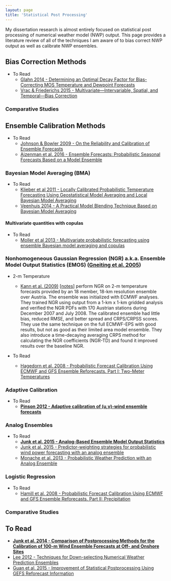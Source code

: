 ```yaml
---
layout: page
title: 'Statistical Post Processing'
---
```


My dissertation research is almost entirely focused on statistical post processing of numerical weather model (NWP) output. This page provides a literature review of all of the techniques I am aware of to bias correct NWP output as well as calibrate NWP ensembles.

## Bias Correction Methods

* To Read
    + [Glahn 2014 - Determining an Optimal Decay Factor for Bias-Correcting MOS Temperature and Dewpoint Forecasts](http://journals.ametsoc.org/doi/abs/10.1175/WAF-D-13-00123.1)
    + [Vrac & Friederichs 2015 - Multivariate—Intervariable, Spatial, and Temporal—Bias Correction](http://content.ebscohost.com/ContentServer.asp?T=P&P=AN&K=100208424&S=R&D=a9h&EbscoContent=dGJyMNXb4kSeqLE4zOX0OLCmr06ep7JSsai4TLWWxWXS&ContentCustomer=dGJyMOTi54y549%2BB7LHjgO3p8gAA)

### Comparative Studies

## Ensemble Calibration Methods

* To Read
    + [Johnson & Bowler 2009 - On the Reliability and Calibration of Ensemble Forecasts](http://journals.ametsoc.org/doi/full/10.1175/2009MWR2715.1)
    + [Aizenman et al. 2016 - Ensemble Forecasts: Probabilistic Seasonal Forecasts Based on a Model Ensemble](http://www.mdpi.com/2225-1154/4/2/19)

### Bayesian Model Averaging (BMA)

* To Read
    + [Klieber et al 2011 - Locally Calibrated Probabilistic Temperature Forecasting Using Geostatistical Model Averaging and Local Bayesian Model Averaging](http://journals.ametsoc.org/doi/full/10.1175/2010MWR3511.1)
    + [Veenhuis 2014 - A Practical Model Blending Technique Based on Bayesian Model Averaging](https://ams.confex.com/ams/94Annual/webprogram/Paper231690.html)

#### Multivariate quantities with copulas

* To Read
    + [Moller et al 2013 - Multivariate probabilistic forecasting using ensemble Bayesian model averaging and copulas](http://onlinelibrary.wiley.com/doi/10.1002/qj.2009/abstract)

### Nonhomogeneous Gaussian Regression (NGR) a.k.a. Ensemble Model Output Statistics (EMOS) ([Gneiting et al. 2005](http://journals.ametsoc.org/doi/full/10.1175/MWR2904.1))

* 2-m Temperature
    + [Kann et al. (2009)](http://journals.ametsoc.org/doi/abs/10.1175/2009MWR2793.1) [[notes](notes/kannetal2009.pdf)] perform NGR on 2-m temperature forecasts provided by an 18 member, 18-km resolution ensemble over Austria. The ensemble was initialized with ECMWF analyses. They trained NGR using output from a 1-km x 1-km gridded analysis and verified the NGR PDFs with 170 Austrian stations during December 2007 and July 2008. The calibrated ensemble had little bias, reduced RMSE, and better spread and CRPS/CRPSS scores. They use the same technique on the full ECMWF-EPS with good results, but not as good as their limited area model ensemble. They also introduce a time-decaying averaging CRPS method for calculating the NGR coefficients (NGR-TD) and found it improved results over the baseline NGR.

* To Read
    + [Hagedorn et al. 2008 - Probabilistic Forecast Calibration Using ECMWF and GFS Ensemble Reforecasts. Part I: Two-Meter Temperatures](http://journals.ametsoc.org/doi/10.1175/2007MWR2410.1)

### Adaptive Calibration

* To Read
    + [**Pinson 2012 - Adaptive calibration of (u,v)-wind ensemble forecasts**](http://onlinelibrary.wiley.com/doi/10.1002/qj.1873/full)

### Analog Ensembles

* To Read
    + [**Junk et al. 2015 - Analog-Based Ensemble Model Output Statistics**](http://journals.ametsoc.org/doi/full/10.1175/MWR-D-15-0095.1)
    + [Junk et al. 2015 - Predictor-weighting strategies for probabilistic wind power forecasting with an analog ensemble](https://www.researchgate.net/profile/Constantin_Junk/publication/274951815_Predictor-weighting_strategies_for_probabilistic_wind_power_forecasting_with_an_analog_ensemble/links/552cd5710cf29b22c9c47260.pdf)
    + [Monache et al. 2013 - Probabilistic Weather Prediction with an Analog Ensemble](http://journals.ametsoc.org/doi/abs/10.1175/MWR-D-12-00281.1)

### Logistic Regression

* To Read
    + [Hamill et al. 2008 - Probabilistic Forecast Calibration Using ECMWF and GFS Ensemble Reforecasts. Part II: Precipitation](http://journals.ametsoc.org/doi/full/10.1175/2007MWR2411.1)

### Comparative Studies

## To Read

* [**Junk et al. 2014 - Comparison of Postprocessing Methods for the Calibration of 100-m Wind Ensemble Forecasts at Off- and Onshore Sites**](https://www.researchgate.net/profile/Constantin_Junk/publication/261514173_Comparison_of_Postprocessing_Methods_for_the_Calibration_of_100-m_Wind_Ensemble_Forecasts_at_Off-_and_Onshore_Sites/links/0f317534d06a014305000000.pdf)
* [Lee 2012 - Techniques for Down-selecting Numerical Weather Prediction Ensembles](https://etda.libraries.psu.edu/catalog/15236)
* [Guan et al. 2015 - Improvement of Statistical Postprocessing Using GEFS Reforecast Information](http://journals.ametsoc.org/doi/abs/10.1175/WAF-D-14-00126.1)
